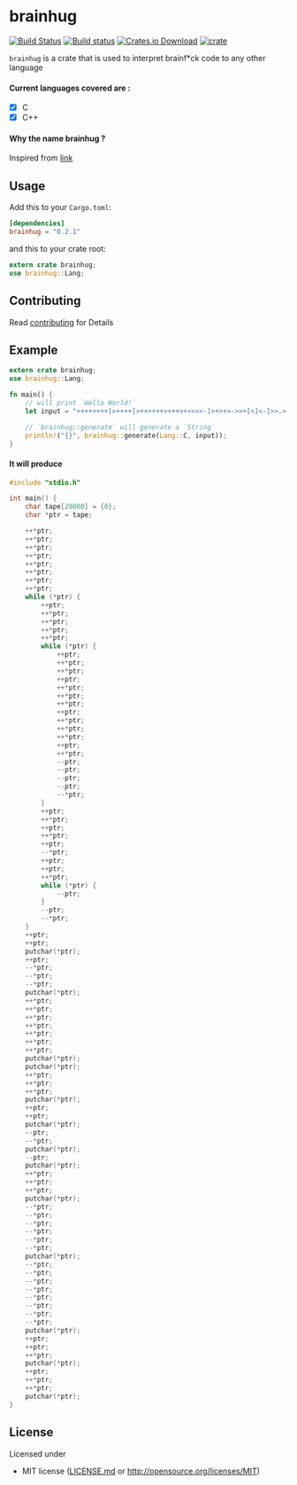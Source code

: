 # brainhug

[![Build Status](https://travis-ci.com/sn99/brainhug.svg?branch=master)](https://travis-ci.com/sn99/brainhug)
[![Build status](https://ci.appveyor.com/api/projects/status/23dcr0k5u244qd3e?svg=true)](https://ci.appveyor.com/project/sn99/brainhug)
[![Crates.io Download](https://img.shields.io/crates/d/brainhug.svg)](https://crates.io/crates/brainhug)
[![crate](https://img.shields.io/crates/v/brainhug.svg)](https://crates.io/crates/brainhug)

`brainhug` is a crate that is used to interpret brainf*ck code to any other language

#### Current languages covered are :
- [x] C
- [x] C++

#### Why the name brainhug ?
Inspired from [link](https://lists.freedesktop.org/archives/dri-devel/2018-November/198581.html)

## Usage

Add this to your `Cargo.toml`:

```toml
[dependencies]
brainhug = "0.2.1"
```

and this to your crate root:

```rust
extern crate brainhug;
use brainhug::Lang;
```

## Contributing
Read [contributing](CONTRIBUTING.md) for Details

## Example

```rust
extern crate brainhug;
use brainhug::Lang;

fn main() {
    // will print `Hello World!`
    let input = "++++++++[>++++[>++>+++>+++>+<<<<-]>+>+>->>+[<]<-]>>.>---.+++++++..+++.>>.<-.<.+++.------.--------.>>+.>++.";

    // `brainhug::generate` will generate a `String`
    println!("{}", brainhug::generate(Lang::C, input));
}
```

#### It will produce

```c
#include "stdio.h"

int main() {
    char tape[20000] = {0};
    char *ptr = tape;

    ++*ptr;
    ++*ptr;
    ++*ptr;
    ++*ptr;
    ++*ptr;
    ++*ptr;
    ++*ptr;
    ++*ptr;
    while (*ptr) {
        ++ptr;
        ++*ptr;
        ++*ptr;
        ++*ptr;
        ++*ptr;
        while (*ptr) {
            ++ptr;
            ++*ptr;
            ++*ptr;
            ++ptr;
            ++*ptr;
            ++*ptr;
            ++*ptr;
            ++ptr;
            ++*ptr;
            ++*ptr;
            ++*ptr;
            ++ptr;
            ++*ptr;
            --ptr;
            --ptr;
            --ptr;
            --ptr;
            --*ptr;
        }
        ++ptr;
        ++*ptr;
        ++ptr;
        ++*ptr;
        ++ptr;
        --*ptr;
        ++ptr;
        ++ptr;
        ++*ptr;
        while (*ptr) {
            --ptr;
        }
        --ptr;
        --*ptr;
    }
    ++ptr;
    ++ptr;
    putchar(*ptr);
    ++ptr;
    --*ptr;
    --*ptr;
    --*ptr;
    putchar(*ptr);
    ++*ptr;
    ++*ptr;
    ++*ptr;
    ++*ptr;
    ++*ptr;
    ++*ptr;
    ++*ptr;
    putchar(*ptr);
    putchar(*ptr);
    ++*ptr;
    ++*ptr;
    ++*ptr;
    putchar(*ptr);
    ++ptr;
    ++ptr;
    putchar(*ptr);
    --ptr;
    --*ptr;
    putchar(*ptr);
    --ptr;
    putchar(*ptr);
    ++*ptr;
    ++*ptr;
    ++*ptr;
    putchar(*ptr);
    --*ptr;
    --*ptr;
    --*ptr;
    --*ptr;
    --*ptr;
    --*ptr;
    putchar(*ptr);
    --*ptr;
    --*ptr;
    --*ptr;
    --*ptr;
    --*ptr;
    --*ptr;
    --*ptr;
    --*ptr;
    putchar(*ptr);
    ++ptr;
    ++ptr;
    ++*ptr;
    putchar(*ptr);
    ++ptr;
    ++*ptr;
    ++*ptr;
    putchar(*ptr);
}
```

## License

Licensed under

 * MIT license ([LICENSE.md](LICENSE.md) or http://opensource.org/licenses/MIT)
